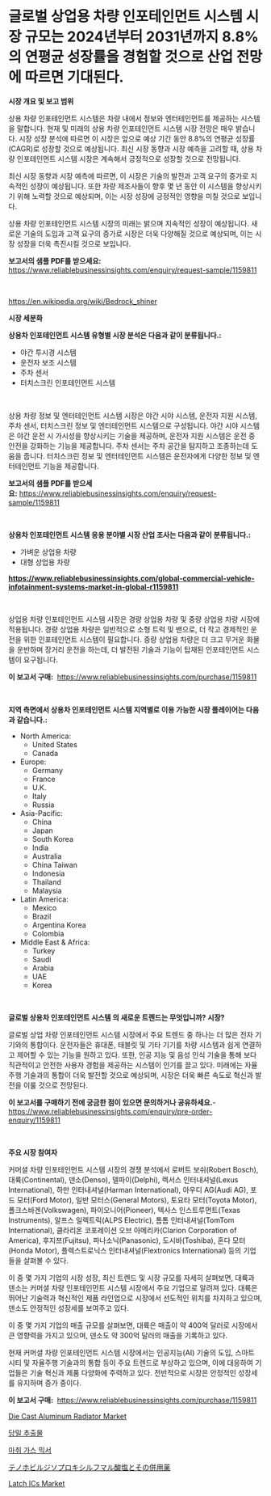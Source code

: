 <p><h1>글로벌 상업용 차량 인포테인먼트 시스템 시장 규모는 2024년부터 2031년까지 8.8%의 연평균 성장률을 경험할 것으로 산업 전망에 따르면 기대된다.</h1></p><p><strong>시장 개요 및 보고 범위</strong></p>
<p><p>상용 차량 인포테인먼트 시스템은 차량 내에서 정보와 엔터테인먼트를 제공하는 시스템을 말합니다. 현재 및 미래의 상용 차량 인포테인먼트 시스템 시장 전망은 매우 밝습니다. 시장 성장 분석에 따르면 이 시장은 앞으로 예상 기간 동안 8.8%의 연평균 성장률(CAGR)로 성장할 것으로 예상됩니다. 최신 시장 동향과 시장 예측을 고려할 때, 상용 차량 인포테인먼트 시스템 시장은 계속해서 긍정적으로 성장할 것으로 전망됩니다. </p><p>최신 시장 동향과 시장 예측에 따르면, 이 시장은 기술의 발전과 고객 요구의 증가로 지속적인 성장이 예상됩니다. 또한 차량 제조사들이 향후 몇 년 동안 이 시스템을 향상시키기 위해 노력할 것으로 예상되며, 이는 시장 성장에 긍정적인 영향을 미칠 것으로 보입니다.</p><p>상용 차량 인포테인먼트 시스템 시장의 미래는 밝으며 지속적인 성장이 예상됩니다. 새로운 기술의 도입과 고객 요구의 증가로 시장은 더욱 다양해질 것으로 예상되며, 이는 시장 성장을 더욱 촉진시킬 것으로 보입니다.</p></p>
<p><strong>보고서의 샘플 PDF를 받으세요:</strong> <a href="https://www.reliablebusinessinsights.com/enquiry/request-sample/1159811">https://www.reliablebusinessinsights.com/enquiry/request-sample/1159811</a></p>
<p>&nbsp;</p>
<p><a href="https://en.wikipedia.org/wiki/Bedrock_shiner">https://en.wikipedia.org/wiki/Bedrock_shiner</a></p>
<p><strong>시장 세분화</strong></p>
<p><strong>상용차 인포테인먼트 시스템 유형별 시장 분석은 다음과 같이 분류됩니다.:</strong></p>
<p><ul><li>야간 투시경 시스템</li><li>운전자 보조 시스템</li><li>주차 센서</li><li>터치스크린 인포테인먼트 시스템</li></ul></p>
<p>&nbsp;</p>
<p><p>상용 차량 정보 및 엔터테인먼트 시스템 시장은 야간 시야 시스템, 운전자 지원 시스템, 주차 센서, 터치스크린 정보 및 엔터테인먼트 시스템으로 구성됩니다. 야간 시야 시스템은 야간 운전 시 가시성을 향상시키는 기술을 제공하며, 운전자 지원 시스템은 운전 중 안전을 강화하는 기능을 제공합니다. 주차 센서는 주차 공간을 탐지하고 조종하는데 도움을 줍니다. 터치스크린 정보 및 엔터테인먼트 시스템은 운전자에게 다양한 정보 및 엔터테인먼트 기능을 제공합니다.</p></p>
<p><strong>보고서의 샘플 PDF를 받으세요:</strong>&nbsp;<a href="https://www.reliablebusinessinsights.com/enquiry/request-sample/1159811">https://www.reliablebusinessinsights.com/enquiry/request-sample/1159811</a></p>
<p>&nbsp;</p>
<p><strong> 상용차 인포테인먼트 시스템 응용 분야별 시장 산업 조사는 다음과 같이 분류됩니다.:</strong></p>
<p><ul><li>가벼운 상업용 차량</li><li>대형 상업용 차량</li></ul></p>
<p><strong><a href="https://www.reliablebusinessinsights.com/global-commercial-vehicle-infotainment-systems-market-in-global-r1159811">https://www.reliablebusinessinsights.com/global-commercial-vehicle-infotainment-systems-market-in-global-r1159811</a></strong></p>
<p>&nbsp;</p>
<p><p>상업용 차량 인포테인먼트 시스템 시장은 경량 상업용 차량 및 중량 상업용 차량 시장에 적용됩니다. 경량 상업용 차량은 일반적으로 소형 트럭 및 밴으로, 더 작고 경제적인 운전을 위한 인포테인먼트 시스템이 필요합니다. 중량 상업용 차량은 더 크고 무거운 화물을 운반하며 장거리 운전을 하는데, 더 발전된 기술과 기능이 탑재된 인포테인먼트 시스템이 요구됩니다.</p></p>
<p><strong>이 보고서 구매:</strong>&nbsp; <a href="https://www.reliablebusinessinsights.com/purchase/1159811">https://www.reliablebusinessinsights.com/purchase/1159811</a></p>
<p>&nbsp;</p>
<p><strong>지역 측면에서 상용차 인포테인먼트 시스템 지역별로 이용 가능한 시장 플레이어는 다음과 같습니다.:</strong></p>
<p><ul>
    <li>
        North America:
        <ul>
            <li>United States</li>
            <li>Canada</li>
        </ul>
    </li>
    <li>
        Europe:
        <ul>
            <li>Germany</li>
            <li>France</li>
            <li>U.K.</li>
            <li>Italy</li>
            <li>Russia</li>
        </ul>
    </li>
    <li>
        Asia-Pacific:
        <ul>
            <li>China</li>
            <li>Japan</li>
            <li>South Korea</li>
            <li>India</li>
            <li>Australia</li>
            <li>China Taiwan</li>
            <li>Indonesia</li>
            <li>Thailand</li>
            <li>Malaysia</li>
        </ul>
    </li>
    <li>
        Latin America:
        <ul>
            <li>Mexico</li>
            <li>Brazil</li>
            <li>Argentina Korea</li>
            <li>Colombia</li>
        </ul>
    </li>
    <li>
        Middle East & Africa:
        <ul>
            <li>Turkey</li>
            <li>Saudi</li>
            <li>Arabia</li>
            <li>UAE</li>
            <li>Korea</li>
        </ul>
    </li>
    </ul></p>
<p>&nbsp;</p>
<p><strong>글로벌 상용차 인포테인먼트 시스템 의 새로운 트렌드는 무엇입니까? 시장?</strong></p>
<p><p>글로벌 상업 차량 인포테인먼트 시스템 시장에서 주요 트렌드 중 하나는 더 많은 전자 기기와의 통합이다. 운전자들은 휴대폰, 태블릿 및 기타 기기를 차량 시스템과 쉽게 연결하고 제어할 수 있는 기능을 원하고 있다. 또한, 인공 지능 및 음성 인식 기술을 통해 보다 직관적이고 안전한 사용자 경험을 제공하는 시스템이 인기를 끌고 있다. 미래에는 자율 주행 기술과의 통합이 더욱 발전할 것으로 예상되며, 시장은 더욱 빠른 속도로 혁신과 발전을 이룰 것으로 전망된다.</p></p>
<p><strong>이 보고서를 구매하기 전에 궁금한 점이 있으면 문의하거나 공유하세요.</strong>- <a href="https://www.reliablebusinessinsights.com/enquiry/pre-order-enquiry/1159811">https://www.reliablebusinessinsights.com/enquiry/pre-order-enquiry/1159811</a></p>
<p>&nbsp;</p>
<p><strong>주요 시장 참여자</strong></p>
<p><p>커머셜 차량 인포테인먼트 시스템 시장의 경쟁 분석에서 로버트 보쉬(Robert Bosch), 대륙(Continental), 덴소(Denso), 델파이(Delphi), 렉서스 인터내셔널(Lexus International), 하만 인터내셔널(Harman International), 아우디 AG(Audi AG), 포드 모터(Ford Motor), 일반 모터스(General Motors), 토요타 모터(Toyota Motor), 폴크스바겐(Volkswagen), 파이오니어(Pioneer), 텍사스 인스트루먼트(Texas Instruments), 알프스 일렉트릭(ALPS Electric), 톰톰 인터내셔널(TomTom International), 클라리온 코포레이션 오브 아메리카(Clarion Corporation of America), 후지쯔(Fujitsu), 파나소닉(Panasonic), 도시바(Toshiba), 혼다 모터(Honda Motor), 플렉스트로닉스 인터내셔널(Flextronics International) 등의 기업들을 살펴볼 수 있다. </p><p>이 중 몇 가지 기업의 시장 성장, 최신 트렌드 및 시장 규모를 자세히 살펴보면, 대륙과 덴소는 커머셜 차량 인포테인먼트 시스템 시장에서 주요 기업으로 알려져 있다. 대륙은 뛰어난 기술력과 혁신적인 제품 라인업으로 시장에서 선도적인 위치를 차지하고 있으며, 덴소도 안정적인 성장세를 보여주고 있다.</p><p>이 중 몇 가지 기업의 매출 규모를 살펴보면, 대륙은 매출이 약 400억 달러로 시장에서 큰 영향력을 가지고 있으며, 덴소도 약 300억 달러의 매출을 기록하고 있다.</p><p>현재 커머셜 차량 인포테인먼트 시스템 시장에서는 인공지능(AI) 기술의 도입, 스마트 시티 및 자율주행 기술과의 통합 등이 주요 트렌드로 부상하고 있으며, 이에 대응하여 기업들은 기술 혁신과 제품 다양화에 주력하고 있다. 전반적으로 시장은 안정적인 성장세를 유지하며 증가 중이다.</p></p>
<p><strong>이 보고서 구매:</strong>&nbsp;&nbsp;<a href="https://www.reliablebusinessinsights.com/purchase/1159811">https://www.reliablebusinessinsights.com/purchase/1159811</a></p>
<p><p><a href="https://issuu.com/reportprime-2/docs/die-cast-aluminum-radiator-market-size-2030.pptx">Die Cast Aluminum Radiator Market</a></p><p><a href="https://github.com/KellyLyncyh543964/Market-Research-Report-List-2/blob/main/9431376133895.md">당밀 추출물</a></p><p><a href="https://medium.com/@stanleylyittle554467/%ED%96%A5%EA%B8%B0-%EA%B0%80%EC%8A%A4-%EB%AF%B9%EC%84%9C-%EC%8B%9C%EC%9E%A5-%EC%97%AD%ED%95%99-%EB%B0%8F-%EC%84%B1%EC%9E%A5-%EB%8F%99%EB%A0%A5%EC%9D%84-%EB%B6%84%EC%84%9D%ED%95%98%EA%B3%A0-2024%EB%85%84%EB%B6%80%ED%84%B0-2031%EB%85%84%EA%B9%8C%EC%A7%80-%EC%98%88%EC%83%81%ED%95%A9%EB%8B%88%EB%8B%A4-998aae3ea84a">마취 가스 믹서</a></p><p><a href="https://medium.com/@demarcuskuhlman/%E3%83%86%E3%83%8E%E3%83%9B%E3%83%93%E3%83%AB%E3%82%B8%E3%82%BD%E3%83%97%E3%83%AD%E3%82%AD%E3%82%B7%E3%83%AB%E3%83%95%E3%83%9E%E3%83%AB%E9%85%B8%E5%A1%A9%E3%81%8A%E3%82%88%E3%81%B3%E3%81%9D%E3%81%AE%E7%B5%84%E5%90%88%E3%81%9B%E8%96%AC%E5%B8%82%E5%A0%B4-%E5%B8%82%E5%A0%B4%E3%82%B7%E3%82%A7%E3%82%A2-%E5%B8%82%E5%A0%B4%E3%83%88%E3%83%AC%E3%83%B3%E3%83%89-%E3%81%8A%E3%82%88%E3%81%B3%E5%B0%86%E6%9D%A5%E3%81%AE%E6%88%90%E9%95%B7%E3%82%92%E6%8E%A2%E3%82%8B-e2c6207d1b04">テノホビルジソプロキシルフマル酸塩とその併用薬</a></p><p><a href="https://www.linkedin.com/pulse/latch-ics-industry-analysis-report-its-market-size-growing-shmde?trackingId=qNR8%2FD2o5PxGGVHarXyZvw%3D%3D">Latch ICs Market</a></p></p>